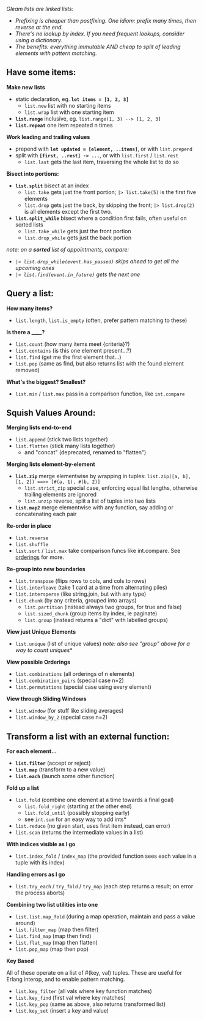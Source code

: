 
*Gleam lists are linked lists:*
- *Prefixing is cheaper than postfixing. One idiom: prefix many times, then reverse at the end.*
- *There's no lookup by index. If you need frequent lookups, consider using a dictionary.*
- *The benefits: everything immutable AND cheap to split of leading elements with pattern matching.*  

## Have some items:

**Make new lists**

- static declaration, eg. **`let items = [1, 2, 3]`**
  - `list.new` list with no starting items
  - `list.wrap` list with one starting item
- **`list.range`** inclusive, eg. `list.range(1, 3) --> [1, 2, 3]`
- **`list.repeat`** one item repeated n times

**Work leading and trailing values**

- prepend with **`let updated = [element, ..items]`**, or with `list.prepend`
- split with **`[first, ..rest] -> ...`**, or with `list.first` / `list.rest`
  - `list.last` gets the last item, traversing the whole list to do so

**Bisect into portions:**

- **`list.split`** bisect at an index
  - `list.take` gets just the front portion; `|> list.take(5)` is the first five elements
  - `list.drop` gets just the back, by skipping the front; `|> list.drop(2)` is all elements except the first two. 
- **`list.split_while`** bisect where a condition first fails, often useful on sorted lists
  - `list.take_while` gets just the front portion
  - `list.drop_while` gets just the back portion

*note: on a **sorted** list of appointments, compare:*
- *`|> list.drop_while(event.has_passed)` skips ahead to get all the upcoming ones*
- *`|> list.find(event.in_future)` gets the next one*

## Query a list:

**How many items?**

- `list.length`, `list.is_empty` (often, prefer pattern matching to these)

**Is there a ____?**

- `list.count` (how many items meet {criteria}?)
- `list.contains` (is this one element present...?)
- `list.find` (get me the first element that...)
- `list.pop` (same as find, but also returns list with the found element removed)

**What's the biggest? Smallest?**

- `list.min` / `list.max` pass in a comparison function, like `int.compare`

## Squish Values Around:
**Merging lists end-to-end**

- `list.append` (stick two lists together)
- `list.flatten` (stick many lists together)
   - and "concat" (deprecated, renamed to "flatten")

**Merging lists element-by-element**

- **`list.zip`** merge elementwise by wrapping in tuples: `list.zip([a, b], [1, 2]) ==>> [#(a, 1), #(b, 2)]`
  - `list.strict_zip` special case, enforcing equal list lengths, otherwise trailing elements are ignored
  - `list.unzip` reverse, split a list of tuples into two lists
- **`list.map2`** merge elementwise with any function, say adding or concatenating each pair

**Re-order in place**

- `list.reverse`
- `list.shuffle`
- `list.sort` / `list.max` take comparison funcs like int.compare. See [orderings](https://github.com/CloserToTheCenter/GleamReference/blob/main/gleam/order.md#items-increasing) for more.

**Re-group into new boundaries**

- `list.transpose` (flips rows to cols, and cols to rows)
- `list.interleave` (take 1 card at a time from alternating piles)
- `list.intersperse` (like string.join, but with any type)
- `list.chunk` (by any criteria, grouped into arrays)
  - `list.partition` (instead always two groups, for true and false)
  - `list.sized_chunk` (group items by index, ie paginate)
  - `list.group` (instead returns a "dict" with labelled groups)

**View just Unique Elements**

- `list.unique` (list of unique values)
*note: also see "group" above for a way to count uniques**

**View possible Orderings**

- `list.combinations` (all orderings of n elements)
 - `list.combination_pairs` (special case n=2)
 - `list.permutations` (special case using every element)

**View through Sliding Windows**

- `list.window` (for stuff like sliding averages)
 - `list.window_by_2` (special case n=2)

## Transform a list with an external function:
**For each element...**

- **`list.filter`** (accept or reject)
- **`list.map`** (transform to a new value)
- **`list.each`** (launch some other function)

**Fold up a list**

- `list.fold` (combine one element at a time towards a final goal)
  - `list.fold_right` (starting at the other end)
  - `list.fold_until` (possibly stopping early)
  - see `int.sum` for an easy way to add ints*
- `list.reduce` (no given start, uses first item instead, can error)
- `list.scan` (returns the intermediate values in a list)

**With indices visible as I go**

- `list.index_fold` / `index_map` (the provided function sees each value in a tuple with its index)

**Handling errors as I go**

- `list.try_each` / `try_fold` / `try_map` (each step returns a result; on error the process aborts)

**Combining two list utilities into one**

- `list.list.map_fold` (during a map operation, maintain and pass a value around)
- `list.filter_map` (map then filter)
- `list.find_map` (map then find)
- `list.flat_map` (map then flatten)
- `list.pop_map` (map then pop)

**Key Based**

All of these operate on a list of #(key, val) tuples. These are useful for Erlang interop, and to enable pattern matching.

- `list.key_filter` (all vals where key function matches)
- `list.key_find` (first val where key matches)
- `list.key_pop` (same as above, also returns transformed list)
- `list.key_set` (insert a key and value)

